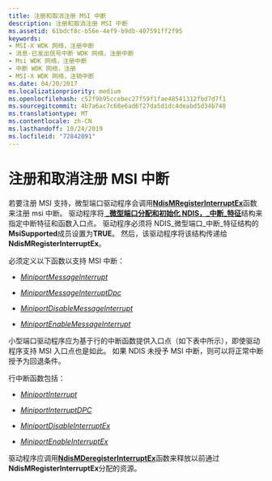 ```yaml
---
title: 注册和取消注册 MSI 中断
description: 注册和取消注册 MSI 中断
ms.assetid: 61bdcf8c-b56e-4ef9-b9db-407591ff2f95
keywords:
- MSI-X WDK 网络，注册中断
- 消息-已发出信号中断 WDK 网络，注册中断
- Msi WDK 网络，注册中断
- 中断 WDK 网络，注册
- MSI-X WDK 网络，注销中断
ms.date: 04/20/2017
ms.localizationpriority: medium
ms.openlocfilehash: c52f9b95ccebec27f59f1fae48541312fbd7d7f1
ms.sourcegitcommit: 4b7a6ac7c68e6ad6f27da5d1dc4deabd5d34b748
ms.translationtype: MT
ms.contentlocale: zh-CN
ms.lasthandoff: 10/24/2019
ms.locfileid: "72842091"
---
```

# <a name="registering-and-deregistering-an-msi-interrupt"></a>注册和取消注册 MSI 中断





若要注册 MSI 支持，微型端口驱动程序会调用[**NdisMRegisterInterruptEx**](https://docs.microsoft.com/windows-hardware/drivers/ddi/ndis/nf-ndis-ndismregisterinterruptex)函数来注册 msi 中断。 驱动程序将[ **\_微型端口分配和初始化 NDIS，\_中断\_特征**](https://docs.microsoft.com/windows-hardware/drivers/ddi/ndis/ns-ndis-_ndis_miniport_interrupt_characteristics)结构来指定中断特征和函数入口点。 驱动程序必须将 NDIS\_微型端口\_中断\_特征结构的**MsiSupported**成员设置为**TRUE**。 然后，该驱动程序将该结构传递给**NdisMRegisterInterruptEx**。

必须定义以下函数以支持 MSI 中断：

-   [*MiniportMessageInterrupt*](https://docs.microsoft.com/windows-hardware/drivers/ddi/ndis/nc-ndis-miniport_message_interrupt)

-   [*MiniportMessageInterruptDpc*](https://docs.microsoft.com/windows-hardware/drivers/ddi/ndis/nc-ndis-miniport_message_interrupt_dpc)

-   [*MiniportDisableMessageInterrupt*](https://docs.microsoft.com/windows-hardware/drivers/ddi/ndis/nc-ndis-miniport_disable_message_interrupt)

-   [*MiniportEnableMessageInterrupt*](https://docs.microsoft.com/windows-hardware/drivers/ddi/ndis/nc-ndis-miniport_enable_message_interrupt)

小型端口驱动程序应为基于行的中断函数提供入口点（如下表中所示），即使驱动程序支持 MSI 入口点也是如此。 如果 NDIS 未授予 MSI 中断，则可以将正常中断授予为回退条件。

行中断函数包括：

-   [*MiniportInterrupt*](https://docs.microsoft.com/windows-hardware/drivers/ddi/ndis/nc-ndis-miniport_isr)

-   [*MiniportInterruptDPC*](https://docs.microsoft.com/windows-hardware/drivers/ddi/ndis/nc-ndis-miniport_interrupt_dpc)

-   [*MiniportDisableInterruptEx*](https://docs.microsoft.com/windows-hardware/drivers/ddi/ndis/nc-ndis-miniport_disable_interrupt)

-   [*MiniportEnableInterruptEx*](https://docs.microsoft.com/windows-hardware/drivers/ddi/ndis/nc-ndis-miniport_enable_interrupt)

驱动程序应调用[**NdisMDeregisterInterruptEx**](https://docs.microsoft.com/windows-hardware/drivers/ddi/ndis/nf-ndis-ndismderegisterinterruptex)函数来释放以前通过**NdisMRegisterInterruptEx**分配的资源。

 

 





